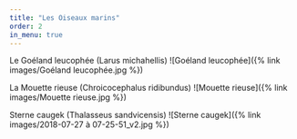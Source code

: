 ```yaml
---
title: "Les Oiseaux marins"
order: 2
in_menu: true
---
```

Le Goéland leucophée (Larus michahellis)
 ![Goéland leucophée]({% link images/Goéland leucophée.jpg %}) 


La Mouette rieuse (Chroicocephalus ridibundus)
 ![Mouette rieuse]({% link images/Mouette rieuse.jpg %}) 


Sterne caugek (Thalasseus sandvicensis)
 ![Sterne caugek]({% link images/2018-07-27 à 07-25-51_v2.jpg %}) 